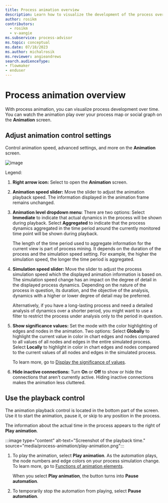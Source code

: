 ```yaml
---
title: Process animation overview
description: Learn how to visualize the development of the process over time in Power Automate Process Mining.
author: rosikm
contributors:
  - rosikm
  - v-aangie
ms.subservice: process-advisor
ms.topic: conceptual
ms.date: 07/18/2023
ms.author: michalrosik
ms.reviewer: angieandrews
search.audienceType:
- flowmaker
- enduser
---
```


# Process animation overview

With process animation, you can visualize process development over time. You can watch the animation play over your process map or social graph on the **Animation** screen.

## Adjust animation control settings

Control animation speed, advanced settings, and more on the **Animation** screen.

![image](https://github.com/MicrosoftDocs/power-automate-docs-pr/assets/113051637/24a8c9a0-08fd-420d-a8d0-7a72a77fefd2)


Legend:

1. **Right arrow icon:** Select to open the **Animation** screen.

1. **Animation speed slider:** Move the slider to adjust the animation playback speed. The information displayed in the animation frame remains unchanged.

1. **Animation level dropdown menu**: There are two options: Select **Immediate** to indicate that actual dynamics in the process will be shown during playback. Select **Aggregated** to indicate that the process dynamics aggregated in the time period around the currently monitored time point will be shown during playback.

    The length of the time period used to aggregate information for the current view is part of process mining. It depends on the duration of the process and the simulation speed setting. For example, the higher the simulation speed, the longer the time period is aggregated.

1. **Simulation speed slider:** Move the slider to adjust the process simulation speed which the displayed animation information is based on. The simulation speed change has an impact on the degree of detail in the displayed process dynamics. Depending on the nature of the process in question, its duration, and the objective of the analysis, dynamics with a higher or lower degree of detail may be preferred.

    Alternatively, if you have a long-lasting process and need a detailed analysis of dynamics over a shorter period, you might want to use a filter to restrict the process under analysis only to the period in question.

1. **Show significance values:** Set the mode with the color highlighting of edges and nodes in the animation. Two options: Select **Globally** to highlight the current value in color in chart edges and nodes compared to all values of all nodes and edges in the entire simulated process. Select **Locally** to highlight in color in chart edges and nodes compared to the current values of all nodes and edges in the simulated process.

    To learn more, go to [Display the significance of values](animation-elements.md#display-the-significance-of-values).

1. **Hide inactive connections:** Turn **On** or **Off** to show or hide the connections that aren't currently active. Hiding inactive connections makes the animation less cluttered.

## Use the playback control

The animation playback control is located in the bottom part of the screen. Use it to start the animation, pause it, or skip to any position in the process.

The information about the actual time in the process appears to the right of **Play animation**. 

:::image type="content" alt-text="Screenshot of the playback time." source="media/process-animation/play-animation.png":::

1. To play the animation, select **Play animation**. As the automation plays, the node numbers and edge colors on your process simulation change. To learn more, go to [Functions of animation elements](animation-elements.md).

    When you select **Play animation**, the button turns into **Pause automation**.

1. To temporarily stop the automation from playing, select **Pause automation**.

<!-- remove instant animation level
:::image type="content" alt-text="Screenshot of an instant animation level." source="media/image003-7.png"::: -->




